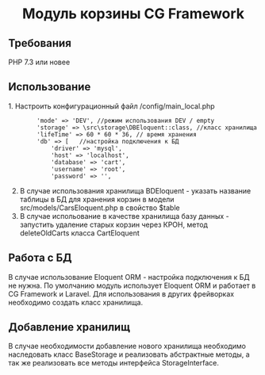 <p align="center">
    <h1 align="center">Модуль корзины CG Framework</h1>

</p>
<p align="left">
<h2>Требования</h2>
PHP 7.3 или новее
<h2>Использование</h2>
1. Настроить конфигурационный файл /config/main_local.php

            'mode' => 'DEV', //режим использования DEV / empty
            'storage' => \src\storage\DBEloquent::class, //класс хранилища
            'lifeTime' => 60 * 60 * 36, // время хранения
            'db' => [   //настройка подключения к БД
                'driver' => 'mysql',
                'host' => 'localhost',
                'database' => 'cart',
                'username' => 'root',
                'password' => '',
           

2. В случае использования хранилища BDEloquent - указать название таблицы в БД для хранения корзин в модели src/models/CarsEloquent.php в свойство $table
3. В случае испольование в качестве хранилища базу данных - запустить удаление старых корзин через КРОН, метод deleteOldCarts класса CartEloquent
<h2>Работа с БД</h2>
В случае использование Eloquent ORM - настройка подключения к БД не нужна. 
По умолчанию модуль использует Eloquent ORM и работает в CG Framework и Laravel. Для использования в других фрейворках необходимо создать класс хранилища.

<h2>Добавление хранилищ</h2>
В случае необходимости добавление нового хранилища необходимо наследовать класс BaseStorage и реализовать абстрактные методы, а так же реализовать все методы интерфейса StorageInterface. 
